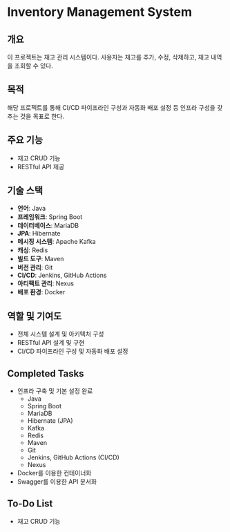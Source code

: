 # Inventory Management System

## 개요
이 프로젝트는 재고 관리 시스템이다. 사용자는 재고를 추가, 수정, 삭제하고, 재고 내역을 조회할 수 있다.

## 목적
해당 프로젝트를 통해 CI/CD 파이프라인 구성과 자동화 배포 설정 등 인프라 구성을 갖추는 것을 목표로 한다.

## 주요 기능
- 재고 CRUD 기능
- RESTful API 제공

## 기술 스택
- **언어**: Java
- **프레임워크**: Spring Boot
- **데이터베이스**: MariaDB
- **JPA**: Hibernate
- **메시징 시스템**: Apache Kafka
- **캐싱**: Redis
- **빌드 도구**: Maven
- **버전 관리**: Git
- **CI/CD**: Jenkins, GitHub Actions
- **아티팩트 관리**: Nexus
- **배포 환경**: Docker

## 역할 및 기여도
- 전체 시스템 설계 및 아키텍처 구성
- RESTful API 설계 및 구현
- CI/CD 파이프라인 구성 및 자동화 배포 설정

## Completed Tasks
- 인프라 구축 및 기본 설정 완료
    - Java
    - Spring Boot
    - MariaDB
    - Hibernate (JPA)
    - Kafka
    - Redis
    - Maven
    - Git
    - Jenkins, GitHub Actions (CI/CD)
    - Nexus
- Docker를 이용한 컨테이너화
- Swagger를 이용한 API 문서화

## To-Do List
- 재고 CRUD 기능

